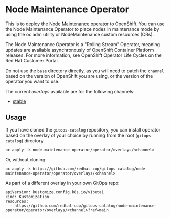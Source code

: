 # Node Maintenance Operator

This is to deploy the [Node Maintenance operator](https://docs.redhat.com/en/documentation/workload_availability_for_red_hat_openshift/25.4/html/remediation_fencing_and_maintenance/node-maintenance-operator) to OpenShift. You can use the Node Maintenance Operator to place nodes in maintenance mode by using the oc adm utility or NodeMaintenance custom resources (CRs).

The Node Maintenance Operator is a "Rolling Stream" Operator, meaning updates are available asynchronously of OpenShift Container Platform releases. For more information, see OpenShift Operator Life Cycles on the Red Hat Customer Portal.

Do not use the `base` directory directly, as you will need to patch the `channel` based on the version of OpenShift you are using, or the version of the operator you want to use.

The current *overlays* available are for the following channels:

* [stable](operator/overlays/stable)

## Usage

If you have cloned the `gitops-catalog` repository, you can install operator based on the overlay of your choice by running from the root (`gitops-catalog`) directory.

```
oc apply -k node-maintenance-operator/operator/overlays/<channel>
```

Or, without cloning:

```
oc apply -k https://github.com/redhat-cop/gitops-catalog/node-maintenance-operator/operator/overlays/<channel>
```

As part of a different overlay in your own GitOps repo:

```
apiVersion: kustomize.config.k8s.io/v1beta1
kind: Kustomization
resources:
  - https://github.com/redhat-cop/gitops-catalog/node-maintenance-operator/operator/overlays/<channel>?ref=main
```
